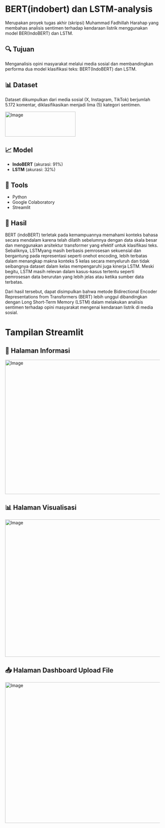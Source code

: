 # BERT(indobert) dan LSTM-analysis

Merupakan proyek tugas akhir (skripsi) Muhammad Fadhillah Harahap yang membahas analisis sentimen terhadap kendaraan listrik menggunakan model BER(IndoBERT) dan LSTM.

## 🔍 Tujuan
Menganalisis opini masyarakat melalui media sosial dan membandingkan performa dua model klasifikasi teks: BERT(IndoBERT) dan LSTM.

## 📊 Dataset
Dataset dikumpulkan dari media sosial (X, Instagram, TikTok) berjumlah 5.172 komentar, diklasifikasikan menjadi lima (5) kategori sentimen.

<img width="229" height="81" alt="Image" src="https://github.com/user-attachments/assets/f6996953-944e-4fa7-8427-feed42ec6067" />

## 📈 Model
- **IndoBERT** (akurasi: 91%)
- **LSTM** (akurasi: 32%)

## 🚀 Tools
- Python
- Google Colaboratory
- Streamlit

## 🧠 Hasil
  BERT (indoBERT) terletak pada kemampuannya memahami konteks bahasa secara mendalam karena telah dilatih sebelumnya dengan data skala besar dan menggunakan arsitektur transformer yang efektif untuk klasifikasi teks. Sebaliknya, LSTMyang masih berbasis pemrosesan sekuensial dan bergantung pada representasi seperti onehot encoding, lebih terbatas dalam menangkap makna konteks 5 kelas secara menyeluruh dan tidak seibangnya dataset dalam kelas mempengaruhi juga kinerja LSTM. Meski begitu, LSTM masih relevan dalam kasus-kasus tertentu seperti pemrosesan data berurutan yang lebih jelas atau ketika sumber data terbatas.

  Dari hasil tersebut, dapat disimpulkan bahwa metode Bidirectional Encoder
Representations from Transformers (BERT) lebih unggul dibandingkan dengan Long
Short-Term Memory (LSTM) dalam melakukan analisis sentimen terhadap opini
masyarakat mengenai kendaraan listrik di media sosial.

# Tampilan Streamlit

## 📌 Halaman Informasi
<img width="960" height="436" alt="Image" src="https://github.com/user-attachments/assets/111573bf-0706-4c8b-b4f1-d2401c8af288" />

## 📊 Halaman Visualisasi
<img width="960" height="446" alt="Image" src="https://github.com/user-attachments/assets/32da731b-0ede-48e2-b3e5-bf59aad5415e" />

## 📥 Halaman Dashboard Upload File
<img width="960" height="457" alt="Image" src="https://github.com/user-attachments/assets/06f45c7a-8c28-4343-b236-261cff14f14c" />
